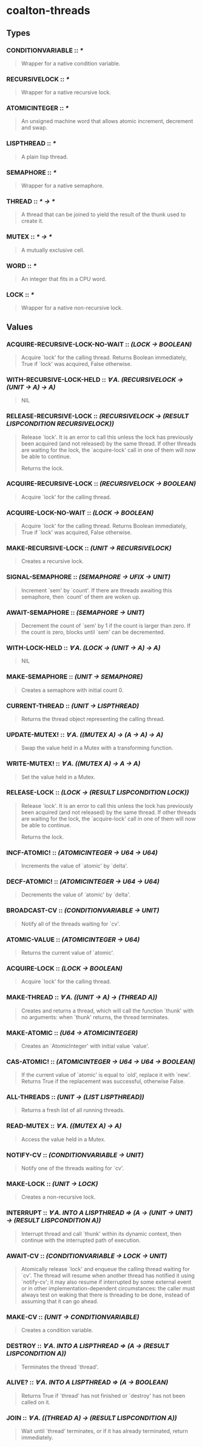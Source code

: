 # coalton-threads

## Types

### CONDITIONVARIABLE :: *\**

> Wrapper for a native condition variable.

### RECURSIVELOCK :: *\**

> Wrapper for a native recursive lock.

### ATOMICINTEGER :: *\**

> An unsigned machine word that allows atomic increment, decrement and swap.

### LISPTHREAD :: *\**

> A plain lisp thread.

### SEMAPHORE :: *\**

> Wrapper for a native semaphore.

### THREAD :: *\* → \**

> A thread that can be joined to yield the result of the thunk used to create it.

### MUTEX :: *\* → \**

> A mutually exclusive cell.

### WORD :: *\**

> An integer that fits in a CPU word.

### LOCK :: *\**

> Wrapper for a native non-recursive lock.

## Values

### ACQUIRE-RECURSIVE-LOCK-NO-WAIT :: *(LOCK → BOOLEAN)*

> Acquire \`lock' for the calling thread.
> Returns Boolean immediately, True if \`lock' was acquired, False otherwise.

### WITH-RECURSIVE-LOCK-HELD :: *∀ A. (RECURSIVELOCK → (UNIT → A) → A)*

> NIL

### RELEASE-RECURSIVE-LOCK :: *(RECURSIVELOCK → (RESULT LISPCONDITION RECURSIVELOCK))*

> Release \`lock'. It is an error to call this unless
> the lock has previously been acquired (and not released) by the same
> thread. If other threads are waiting for the lock, the
> \`acquire-lock' call in one of them will now be able to continue.
> 
> Returns the lock.

### ACQUIRE-RECURSIVE-LOCK :: *(RECURSIVELOCK → BOOLEAN)*

> Acquire \`lock' for the calling thread.

### ACQUIRE-LOCK-NO-WAIT :: *(LOCK → BOOLEAN)*

> Acquire \`lock' for the calling thread.
> Returns Boolean immediately, True if \`lock' was acquired, False otherwise.

### MAKE-RECURSIVE-LOCK :: *(UNIT → RECURSIVELOCK)*

> Creates a recursive lock.

### SIGNAL-SEMAPHORE :: *(SEMAPHORE → UFIX → UNIT)*

> Increment \`sem' by \`count'.
> If there are threads awaiting this semaphore, then \`count' of them are woken up.

### AWAIT-SEMAPHORE :: *(SEMAPHORE → UNIT)*

> Decrement the count of \`sem' by 1 if the count is larger than zero.
> If the count is zero, blocks until \`sem' can be decremented.

### WITH-LOCK-HELD :: *∀ A. (LOCK → (UNIT → A) → A)*

> NIL

### MAKE-SEMAPHORE :: *(UNIT → SEMAPHORE)*

> Creates a semaphore with initial count 0.

### CURRENT-THREAD :: *(UNIT → LISPTHREAD)*

> Returns the thread object representing the calling thread.

### UPDATE-MUTEX! :: *∀ A. ((MUTEX A) → (A → A) → A)*

> Swap the value held in a Mutex with a transforming function.

### WRITE-MUTEX! :: *∀ A. ((MUTEX A) → A → A)*

> Set the value held in a Mutex.

### RELEASE-LOCK :: *(LOCK → (RESULT LISPCONDITION LOCK))*

> Release \`lock'. It is an error to call this unless
> the lock has previously been acquired (and not released) by the same
> thread. If other threads are waiting for the lock, the
> \`acquire-lock' call in one of them will now be able to continue.
> 
> Returns the lock.

### INCF-ATOMIC! :: *(ATOMICINTEGER → U64 → U64)*

> Increments the value of \`atomic' by \`delta'.

### DECF-ATOMIC! :: *(ATOMICINTEGER → U64 → U64)*

> Decrements the value of \`atomic' by \`delta'.

### BROADCAST-CV :: *(CONDITIONVARIABLE → UNIT)*

> Notify all of the threads waiting for \`cv'.

### ATOMIC-VALUE :: *(ATOMICINTEGER → U64)*

> Returns the current value of \`atomic'.

### ACQUIRE-LOCK :: *(LOCK → BOOLEAN)*

> Acquire \`lock' for the calling thread.

### MAKE-THREAD :: *∀ A. ((UNIT → A) → (THREAD A))*

> Creates and returns a thread, which will call the function
> \`thunk' with no arguments: when \`thunk' returns, the thread terminates.

### MAKE-ATOMIC :: *(U64 → ATOMICINTEGER)*

> Creates an \`AtomicInteger' with initial value \`value'.

### CAS-ATOMIC! :: *(ATOMICINTEGER → U64 → U64 → BOOLEAN)*

> If the current value of \`atomic' is equal to \`old', replace it with \`new'.
> Returns True if the replacement was successful, otherwise False.

### ALL-THREADS :: *(UNIT → (LIST LISPTHREAD))*

> Returns a fresh list of all running threads.

### READ-MUTEX :: *∀ A. ((MUTEX A) → A)*

> Access the value held in a Mutex.

### NOTIFY-CV :: *(CONDITIONVARIABLE → UNIT)*

> Notify one of the threads waiting for \`cv'.

### MAKE-LOCK :: *(UNIT → LOCK)*

> Creates a non-recursive lock.

### INTERRUPT :: *∀ A. INTO A LISPTHREAD ⇒ (A → (UNIT → UNIT) → (RESULT LISPCONDITION A))*

> Interrupt thread and call \`thunk' within its dynamic context,
> then continue with the interrupted path of execution.

### AWAIT-CV :: *(CONDITIONVARIABLE → LOCK → UNIT)*

> Atomically release \`lock' and enqueue the calling thread waiting for \`cv'.
> The thread will resume when another thread has notified it using \`notify-cv';
> it may also resume if interrupted by some external event or in other
> implementation-dependent circumstances: the caller must always test on waking
> that there is threading to be done, instead of assuming that it can go ahead.

### MAKE-CV :: *(UNIT → CONDITIONVARIABLE)*

> Creates a condition variable.

### DESTROY :: *∀ A. INTO A LISPTHREAD ⇒ (A → (RESULT LISPCONDITION A))*

> Terminates the thread \`thread'.

### ALIVE? :: *∀ A. INTO A LISPTHREAD ⇒ (A → BOOLEAN)*

> Returns True if \`thread' has not finished or \`destroy' has not been called on it.

### JOIN :: *∀ A. ((THREAD A) → (RESULT LISPCONDITION A))*

> Wait until \`thread' terminates, or if it has already terminated, return immediately.

